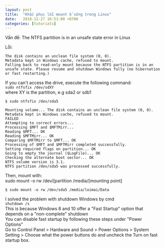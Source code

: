 ```yaml
---
layout: post
title:  "Khắc phục lỗi mount ổ cứng trong Linux"
date:   2018-12-27 16:51:00 +0700
categories: [tutorials]
---
```

Vấn đề: The NTFS partition is in an unsafe state error in Linux  

Lỗi:
```
The disk contains an unclean file system (0, 0).
Metadata kept in Windows cache, refused to mount.
Falling back to read-only mount because the NTFS partition is in an
unsafe state. Please resume and shutdown Windows fully (no hibernation
or fast restarting.)
```
If you can't access the drive, execute the following command:  
`sudo ntfsfix /dev/sdXY`  
where XY is the partition, e.g sda2 or sdb1
```terminal
$ sudo ntfsfix /dev/sda5
```
```terminal
Mounting volume... The disk contains an unclean file system (0, 0).
Metadata kept in Windows cache, refused to mount.
FAILED
Attempting to correct errors...
Processing $MFT and $MFTMirr...
Reading $MFT... OK
Reading $MFTMirr... OK
Comparing $MFTMirr to $MFT... OK
Processing of $MFT and $MFTMirr completed successfully.
Setting required flags on partition... OK
Going to empty the journal ($LogFile)... OK
Checking the alternate boot sector... OK
NTFS volume version is 3.1.
NTFS partition /dev/sda5 was processed successfully.
```

Then, mount with:  
sudo mount -o rw /dev/[partition /media/[mounting point]

```terminal
$ sudo mount -o rw /dev/sda5 /media/loimai/Data
```

I solved the problem with shutdown Windows by cmd  
`shutdown /s`  
This is because Windows 8 and 10 offer a "Fast Startup" option that depends on a "non-complete" shutdown  
You can disable fast startup by following these steps under "Power Options"  
Go to Control Panel > Hardware and Sound > Power Options > System Setting > Choose what the power buttons do and uncheck the Turn on fast startup box.
